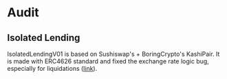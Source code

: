 # Audit

## Isolated Lending

IsolatedLendingV01 is based on Sushiswap's + BoringCrypto's KashiPair. It is made with ERC4626 standard and fixed the exchange rate logic bug, especially for liquidations ([link](https://blocksecteam.medium.com/beyond-the-market-risk-a-logic-bug-identified-in-sushiswaps-kashipairmediumriskv1-contract-80ead49d8d6d)).

